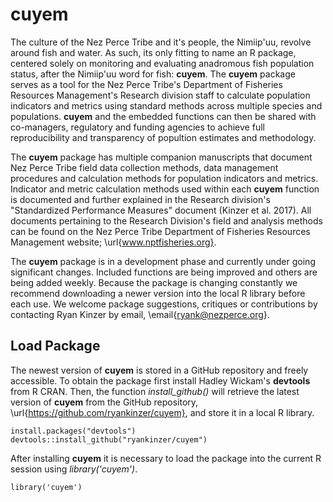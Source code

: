 # cuyem

The culture of the Nez Perce Tribe and it's people, the Nimiip\'uu, revolve around fish and water.  As such, its only fitting to name an R package, centered solely on monitoring and evaluating anadromous fish population status, after the Nimiip\'uu word for fish: __cuyem__. The __cuyem__ package serves as a tool for the Nez Perce Tribe's Department of Fisheries Resources Management's Research division staff to calculate population indicators and metrics using standard methods across multiple species and populations.  __cuyem__ and the embedded functions can then be shared with co-managers, regulatory and funding agencies to achieve full reproducibility and transparency of popultion estimates and methodology.

The __cuyem__ package has multiple companion manuscripts that document Nez Perce Tribe field data collection methods, data management procedures and calculation methods for population indicators and metrics. Indicator and metric calculation methods used within each __cuyem__ function is documented and further explained in the Research division's "Standardized Performance Measures" document (Kinzer et al. 2017). All documents pertaining to the Research Division's field and analysis methods can be found on the Nez Perce Tribe Department of Fisheries Resources Management website; \url{www.nptfisheries.org}. 

The __cuyem__ package is in a development phase and currently under going significant changes. Included functions are being improved and others are being added weekly. Because the package is changing constantly we recommend downloading a newer version into the local R library before each use.  We welcome package suggestions, critiques or contributions by contacting Ryan Kinzer by email, \email{ryank@nezperce.org}.

## Load Package

The newest version of __cuyem__ is stored in a GitHub repository and freely accessible. To obtain the package first install Hadley Wickam's __devtools__ from R CRAN. Then, the function *install_github()* will retrieve the latest version of __cuyem__ from the GitHub repository, \url{https://github.com/ryankinzer/cuyem}, and store it in a local R library.

```
install.packages("devtools")
devtools::install_github("ryankinzer/cuyem")
```
After installing __cuyem__ it is necessary to load the package into the current R session using *library('cuyem')*. 

```
library('cuyem')
```
